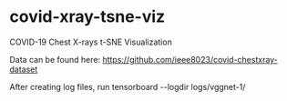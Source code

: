 # covid-xray-tsne-viz
COVID-19 Chest X-rays t-SNE Visualization

Data can be found here: https://github.com/ieee8023/covid-chestxray-dataset

After creating log files, run  tensorboard --logdir logs/vggnet-1/
